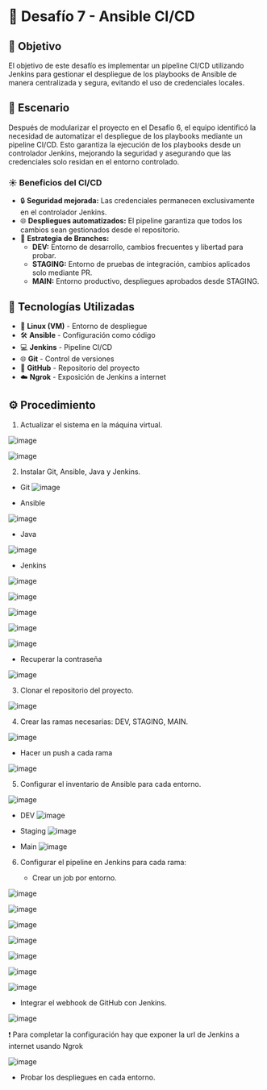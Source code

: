# 🚀 Desafío 7 - Ansible CI/CD

## 🎯 Objetivo

El objetivo de este desafío es implementar un pipeline CI/CD utilizando Jenkins para gestionar el despliegue de los playbooks de Ansible de manera centralizada y segura, evitando el uso de credenciales locales.

## 📝 Escenario

Después de modularizar el proyecto en el Desafío 6, el equipo identificó la necesidad de automatizar el despliegue de los playbooks mediante un pipeline CI/CD. Esto garantiza la ejecución de los playbooks desde un controlador Jenkins, mejorando la seguridad y asegurando que las credenciales solo residan en el entorno controlado.

### ☀️ Beneficios del CI/CD

- 🔒 **Seguridad mejorada:** Las credenciales permanecen exclusivamente en el controlador Jenkins.
- 🌐 **Despliegues automatizados:** El pipeline garantiza que todos los cambios sean gestionados desde el repositorio.
- 📂 **Estrategia de Branches:**
  - **DEV:** Entorno de desarrollo, cambios frecuentes y libertad para probar.
  - **STAGING:** Entorno de pruebas de integración, cambios aplicados solo mediante PR.
  - **MAIN:** Entorno productivo, despliegues aprobados desde STAGING.

## 🚀 Tecnologías Utilizadas

- 🐧 **Linux (VM)** - Entorno de despliegue
- 🛠️ **Ansible** - Configuración como código
- 💻 **Jenkins** - Pipeline CI/CD
- 🌐 **Git** - Control de versiones
- 📂 **GitHub** - Repositorio del proyecto
- ☁️ **Ngrok** - Exposición de Jenkins a internet

## ⚙️ Procedimiento

1. Actualizar el sistema en la máquina virtual.

![image](https://github.com/user-attachments/assets/f437ea5d-cd74-472b-80d8-8199eb110724)

![image](https://github.com/user-attachments/assets/7658456b-5004-4f2a-81c9-1fd021054ae7)

2. Instalar Git, Ansible, Java y Jenkins.

  - Git
![image](https://github.com/user-attachments/assets/e85986fe-69a4-4f3f-b460-349bc2397cd1)

  - Ansible

![image](https://github.com/user-attachments/assets/b953a466-f70f-40e3-adb4-9c5ee5dc6140)
 
  - Java

![image](https://github.com/user-attachments/assets/2508b333-e325-4671-86fe-10fdf3d266eb)

 - Jenkins

![image](https://github.com/user-attachments/assets/e60e4281-2d32-47e8-b466-ad2fda29ef5a)

![image](https://github.com/user-attachments/assets/4b8c9161-85ad-40e5-926e-11075858a4e8)

![image](https://github.com/user-attachments/assets/c4bc9509-e108-4ef7-b88e-826bcacf21e2)

![image](https://github.com/user-attachments/assets/1a4092ac-6703-483a-8c81-e391b1c99505)

![image](https://github.com/user-attachments/assets/6833a6ef-dbd7-4696-a5b7-235707de9c28)

  - Recuperar la contraseña

![image](https://github.com/user-attachments/assets/44fd6b28-50ae-4992-8268-2350bc69d4c9)

3. Clonar el repositorio del proyecto.

![image](https://github.com/user-attachments/assets/d198a562-0602-4d76-a200-917923dcb250)

4. Crear las ramas necesarias: DEV, STAGING, MAIN.

![image](https://github.com/user-attachments/assets/20554296-b5ad-4900-9f2c-36b16c0fdd5e)

  - Hacer un push a cada rama

![image](https://github.com/user-attachments/assets/e2588fd0-d6e0-4575-a7de-7ccea014bac2)

5. Configurar el inventario de Ansible para cada entorno.

![image](https://github.com/user-attachments/assets/79b42268-dde1-445f-8ee9-6eda6506618c)

  - DEV
  ![image](https://github.com/user-attachments/assets/71f8fe78-3b8e-4992-872b-c17ba2f8b23a)

  - Staging
  ![image](https://github.com/user-attachments/assets/9b18438d-5c72-4a47-9449-b82649079b1b)

  - Main
  ![image](https://github.com/user-attachments/assets/eae3e99b-9038-404f-a2ee-cad8e2be5352)

6. Configurar el pipeline en Jenkins para cada rama:

   - Crear un job por entorno.

![image](https://github.com/user-attachments/assets/ae54f5f8-9f20-4ece-8285-685913f107b7)

![image](https://github.com/user-attachments/assets/13540c38-868b-420c-8638-150ac124e78a)

![image](https://github.com/user-attachments/assets/b80511fa-c30b-4254-a872-7bdfc66f6045)

![image](https://github.com/user-attachments/assets/585e4fff-4394-49e6-b7b1-9da74d13ee37)

![image](https://github.com/user-attachments/assets/5bb6c9fd-0f5b-4047-acfb-49f8fa19a6ad)

![image](https://github.com/user-attachments/assets/29ab2ff3-e765-406b-ae61-f40b5e4cc2e3)

![image](https://github.com/user-attachments/assets/9a2d66ac-bf32-4580-a900-111c7de093e8)

   - Integrar el webhook de GitHub con Jenkins.

![image](https://github.com/user-attachments/assets/7d5acf4c-b47b-4b33-9c01-418109ffe9a2)

❗ Para completar la configuración hay que exponer la url de Jenkins a internet usando Ngrok

![image](https://github.com/user-attachments/assets/e07b3baa-7f14-4714-b0f5-518319f36e31)

   - Probar los despliegues en cada entorno.




